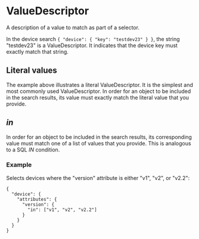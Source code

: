 # ValueDescriptor

A description of a value to match as part of a selector.

In the device search
`{ "device": { "key": "testdev23" } }`,
the string "testdev23" is a ValueDescriptor. It indicates that the
device key must exactly match that string.


## Literal values
The example above illustrates a literal ValueDescriptor. It is the simplest
and most commonly used ValueDescriptor. In order for an object to be included
in the search results,
its value must exactly match the literal value that you provide.

## *in*

In order for an object to be included in the search results, its corresponding
value must match one of a list of values that you provide. This is
analogous to a SQL *IN* condition.

### Example
Selects devices where the "version" attribute is either "v1", "v2", or "v2.2":
```
{
  "device": {
    "attributes": {
      "version": {
        "in": ["v1", "v2", "v2.2"]
      }
    }
  }
}
```
